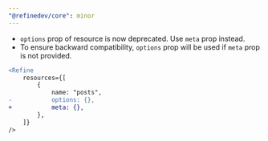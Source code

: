 ```yaml
---
"@refinedev/core": minor
---
```


-   `options` prop of resource is now deprecated. Use `meta` prop instead.
-   To ensure backward compatibility, `options` prop will be used if `meta` prop is not provided.

```diff
<Refine
    resources={[
        {
            name: "posts",
-           options: {},
+           meta: {},
        },
    ]}
/>
```
